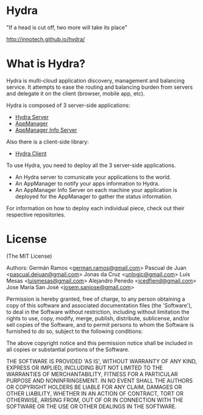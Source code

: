 Hydra
=====

"If a head is cut off, two more will take its place"

http://innotech.github.io/hydra/

# What is Hydra?
Hydra is multi-cloud application discovery, management and balancing service.
It attempts to ease the routing and balancing burden from servers and delegate it on the client (browser, mobile app, etc).

Hydra is composed of 3 server-side applications:
* <a href="https://github.com/innotech/hydra_server">Hydra Server</a>
* <a href="https://github.com/innotech/hydra_app_manager">AppManager</a>
* <a href="https://github.com/innotech/hydra_basic_probe">AppManager Info Server</a>

Also there is a client-side library:
* <a href="https://github.com/innotech/hydra_node_client">Hydra Client</a>

To use Hydra, you need to deploy all the 3 server-side applications. 
* An Hydra server to comunicate your applications to the world.
* An AppManager to notify your apps information to Hydra.
* An AppManager Info Server on each machine your application is deployed for the AppManager to gather the status information.

For information on how to deploy each individual piece, check out their respective repositories.

# License

(The MIT License)

Authors:
Germán Ramos &lt;german.ramos@gmail.com&gt;
Pascual de Juan &lt;pascual.dejuan@gmail.com&gt;
Jonas da Cruz &lt;unlogic@gmail.com&gt;
Luis Mesas &lt;luismesas@gmail.com&gt;
Alejandro Penedo &lt;icedfiend@gmail.com&gt;
Jose María San José &lt;josem.sanjose@gmail.com&gt;

Permission is hereby granted, free of charge, to any person obtaining
a copy of this software and associated documentation files (the
'Software'), to deal in the Software without restriction, including
without limitation the rights to use, copy, modify, merge, publish,
distribute, sublicense, and/or sell copies of the Software, and to
permit persons to whom the Software is furnished to do so, subject to
the following conditions:

The above copyright notice and this permission notice shall be
included in all copies or substantial portions of the Software.

THE SOFTWARE IS PROVIDED 'AS IS', WITHOUT WARRANTY OF ANY KIND,
EXPRESS OR IMPLIED, INCLUDING BUT NOT LIMITED TO THE WARRANTIES OF
MERCHANTABILITY, FITNESS FOR A PARTICULAR PURPOSE AND NONINFRINGEMENT.
IN NO EVENT SHALL THE AUTHORS OR COPYRIGHT HOLDERS BE LIABLE FOR ANY
CLAIM, DAMAGES OR OTHER LIABILITY, WHETHER IN AN ACTION OF CONTRACT,
TORT OR OTHERWISE, ARISING FROM, OUT OF OR IN CONNECTION WITH THE
SOFTWARE OR THE USE OR OTHER DEALINGS IN THE SOFTWARE.
